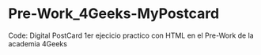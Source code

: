 # Pre-Work_4Geeks-MyPostcard
Code: Digital PostCard
1er ejecicio practico con HTML en el Pre-Work de la academia 4Geeks
